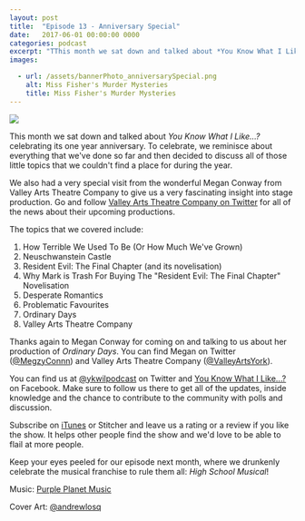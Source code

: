 ```yaml
---
layout: post
title:  "Episode 13 - Anniversary Special"
date:   2017-06-01 00:00:00 0000
categories: podcast
excerpt: "TThis month we sat down and talked about *You Know What I Like...?* celebrating its one year anniversary."
images:

  - url: /assets/bannerPhoto_anniversarySpecial.png
    alt: Miss Fisher's Murder Mysteries
    title: Miss Fisher's Murder Mysteries
---
```


<img class="bannerPhoto" src="{{ site.url }}/assets/bannerPhoto_anniversarySpecial.png" />

<script src="https://www.buzzsprout.com/58982/515200-episode-13-anniversary-special.js?player=small" type="text/javascript" charset="utf-8"></script>

This month we sat down and talked about *You Know What I Like...?* celebrating its one year anniversary. To celebrate, we reminisce about everything that we've done so far and then decided to discuss all of those little topics that we couldn't find a place for during the year.

We also had a very special visit from the wonderful Megan Conway from Valley Arts Theatre Company to give us a very fascinating insight into stage production. Go and follow [Valley Arts Theatre Company on Twitter](https://twitter.com/ValleyArtsYork) for all of the news about their upcoming productions.

The topics that we covered include:
1. How Terrible We Used To Be (Or How Much We've Grown)
2. Neuschwanstein Castle
3. Resident Evil: The Final Chapter (and its novelisation)
4. Why Mark is Trash For Buying The "Resident Evil: The Final Chapter" Novelisation
5. Desperate Romantics
6. Problematic Favourites
7. Ordinary Days
8. Valley Arts Theatre Company

Thanks again to Megan Conway for coming on and talking to us about her production of *Ordinary Days*. You can find Megan on Twitter ([@MegzyConnn](https://twitter.com/MegzyConnn)) and Valley Arts Theatre Company ([@ValleyArtsYork](https://twitter.com/ValleyArtsYork)).

You can find us at [@ykwilpodcast](https://twitter.com/ykwilpodcast) on Twitter and [You Know What I Like...?](https://www.facebook.com/You-Know-What-I-Like-Podcast-1558503551144389/) on Facebook. Make sure to follow us there to get all of the updates, inside knowledge and the chance to contribute to the community with polls and discussion.

Subscribe on [iTunes](https://itunes.apple.com/gb/podcast/you-know-what-i-like.../id1114900434?mt=2) or Stitcher and leave us a rating or a review if you like the show. It helps other people find the show and we'd love to be able to flail at more people.

Keep your eyes peeled for our episode next month, where we drunkenly celebrate the musical franchise to rule them all: *High School Musical*!

Music: [Purple Planet Music](https://soundcloud.com/purpleplanetmusic)

Cover Art: [@andrewlosq](https://twitter.com/AndrewLosq)
